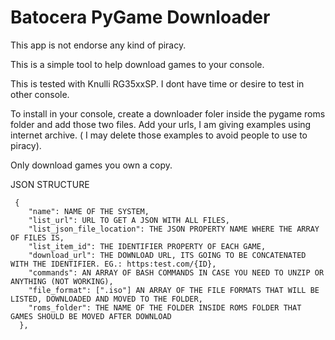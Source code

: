 # Batocera PyGame Downloader
This app is not endorse any kind of piracy.

This is a simple tool to help download games to your console.

This is tested with Knulli RG35xxSP. I dont have time or desire to test in other console.

To install in your console, create a downloader foler inside the pygame roms folder and add those two files. 
Add your urls, I am giving examples using internet archive. ( I may delete those examples to avoid people to use to piracy).

Only download games you own a copy.


JSON STRUCTURE

````
 {
    "name": NAME OF THE SYSTEM,
    "list_url": URL TO GET A JSON WITH ALL FILES,
    "list_json_file_location": THE JSON PROPERTY NAME WHERE THE ARRAY OF FILES IS,
    "list_item_id": THE IDENTIFIER PROPERTY OF EACH GAME,
    "download_url": THE DOWNLOAD URL, ITS GOING TO BE CONCATENATED WITH THE IDENTIFIER. EG.: https:test.com/{ID},
    "commands": AN ARRAY OF BASH COMMANDS IN CASE YOU NEED TO UNZIP OR ANYTHING (NOT WORKING),
    "file_format": [".iso"] AN ARRAY OF THE FILE FORMATS THAT WILL BE LISTED, DOWNLOADED AND MOVED TO THE FOLDER,
    "roms_folder": THE NAME OF THE FOLDER INSIDE ROMS FOLDER THAT GAMES SHOULD BE MOVED AFTER DOWNLOAD
  },
````

